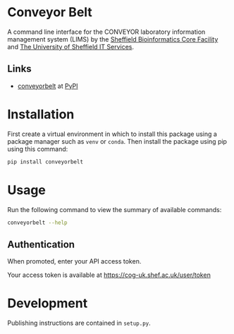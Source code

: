 # Conveyor Belt

A command line interface for the CONVEYOR laboratory information management system (LIMS) by the [Sheffield Bioinformatics Core Facility](https://sbc.shef.ac.uk/) and [The University of Sheffield IT Services](https://www.sheffield.ac.uk/it-services/research).

## Links

* [conveyorbelt](https://pypi.org/project/conveyorbelt/) at [PyPI](https://pypi.org/)

# Installation

First create a virtual environment in which to install this package using a package manager such as `venv` or `conda`. Then install the package using pip using this command:

```bash
pip install conveyorbelt
```

# Usage

Run the following command to view the summary of available commands:

```bash
conveyorbelt --help
```

## Authentication

When promoted, enter your API access token.

Your access token is available at https://cog-uk.shef.ac.uk/user/token

# Development

Publishing instructions are contained in `setup.py`.